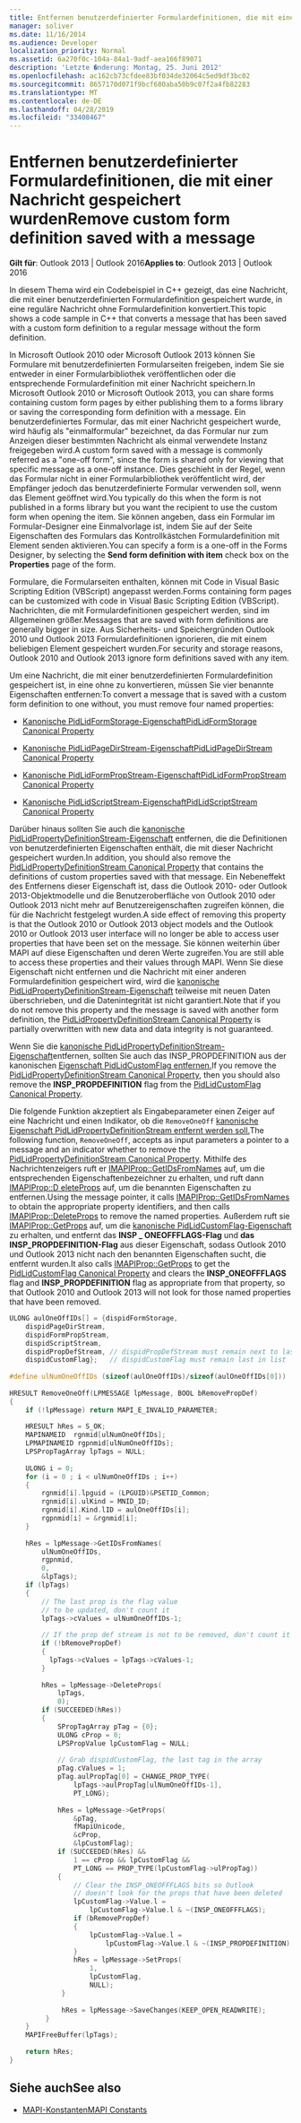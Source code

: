 ```yaml
---
title: Entfernen benutzerdefinierter Formulardefinitionen, die mit einer Nachricht gespeichert wurden
manager: soliver
ms.date: 11/16/2014
ms.audience: Developer
localization_priority: Normal
ms.assetid: 6a270f0c-104a-84a1-9adf-aea166f89071
description: 'Letzte �nderung: Montag, 25. Juni 2012'
ms.openlocfilehash: ac162cb73cfdee83bf034de32064c5ed9df3bc02
ms.sourcegitcommit: 8657170d071f9bcf680aba50b9c07f2a4fb82283
ms.translationtype: MT
ms.contentlocale: de-DE
ms.lasthandoff: 04/28/2019
ms.locfileid: "33408467"
---
```

# <a name="remove-custom-form-definition-saved-with-a-message"></a><span data-ttu-id="bf0e5-103">Entfernen benutzerdefinierter Formulardefinitionen, die mit einer Nachricht gespeichert wurden</span><span class="sxs-lookup"><span data-stu-id="bf0e5-103">Remove custom form definition saved with a message</span></span>
  
<span data-ttu-id="bf0e5-104">**Gilt für**: Outlook 2013 | Outlook 2016</span><span class="sxs-lookup"><span data-stu-id="bf0e5-104">**Applies to**: Outlook 2013 | Outlook 2016</span></span> 
  
<span data-ttu-id="bf0e5-105">In diesem Thema wird ein Codebeispiel in C++ gezeigt, das eine Nachricht, die mit einer benutzerdefinierten Formulardefinition gespeichert wurde, in eine reguläre Nachricht ohne Formulardefinition konvertiert.</span><span class="sxs-lookup"><span data-stu-id="bf0e5-105">This topic shows a code sample in C++ that converts a message that has been saved with a custom form definition to a regular message without the form definition.</span></span>
  
<span data-ttu-id="bf0e5-106">In Microsoft Outlook 2010 oder Microsoft Outlook 2013 können Sie Formulare mit benutzerdefinierten Formularseiten freigeben, indem Sie sie entweder in einer Formularbibliothek veröffentlichen oder die entsprechende Formulardefinition mit einer Nachricht speichern.</span><span class="sxs-lookup"><span data-stu-id="bf0e5-106">In Microsoft Outlook 2010 or Microsoft Outlook 2013, you can share forms containing custom form pages by either publishing them to a forms library or saving the corresponding form definition with a message.</span></span> <span data-ttu-id="bf0e5-107">Ein benutzerdefiniertes Formular, das mit einer Nachricht gespeichert wurde, wird häufig als "einmalformular" bezeichnet, da das Formular nur zum Anzeigen dieser bestimmten Nachricht als einmal verwendete Instanz freigegeben wird.</span><span class="sxs-lookup"><span data-stu-id="bf0e5-107">A custom form saved with a message is commonly referred as a "one-off form", since the form is shared only for viewing that specific message as a one-off instance.</span></span> <span data-ttu-id="bf0e5-108">Dies geschieht in der Regel, wenn das Formular nicht in einer Formularbibliothek veröffentlicht wird, der Empfänger jedoch das benutzerdefinierte Formular verwenden soll, wenn das Element geöffnet wird.</span><span class="sxs-lookup"><span data-stu-id="bf0e5-108">You typically do this when the form is not published in a forms library but you want the recipient to use the custom form when opening the item.</span></span> <span data-ttu-id="bf0e5-109">Sie können angeben, dass ein Formular im Formular-Designer  eine Einmalvorlage ist,  indem Sie auf der Seite Eigenschaften des Formulars das Kontrollkästchen Formulardefinition mit Element senden aktivieren.</span><span class="sxs-lookup"><span data-stu-id="bf0e5-109">You can specify a form is a one-off in the Forms Designer, by selecting the **Send form definition with item** check box on the **Properties** page of the form.</span></span> 
  
<span data-ttu-id="bf0e5-110">Formulare, die Formularseiten enthalten, können mit Code in Visual Basic Scripting Edition (VBScript) angepasst werden.</span><span class="sxs-lookup"><span data-stu-id="bf0e5-110">Forms containing form pages can be customized with code in Visual Basic Scripting Edition (VBScript).</span></span> <span data-ttu-id="bf0e5-111">Nachrichten, die mit Formulardefinitionen gespeichert werden, sind im Allgemeinen größer.</span><span class="sxs-lookup"><span data-stu-id="bf0e5-111">Messages that are saved with form definitions are generally bigger in size.</span></span> <span data-ttu-id="bf0e5-112">Aus Sicherheits- und Speichergründen Outlook 2010 und Outlook 2013 Formulardefinitionen ignorieren, die mit einem beliebigen Element gespeichert wurden.</span><span class="sxs-lookup"><span data-stu-id="bf0e5-112">For security and storage reasons, Outlook 2010 and Outlook 2013 ignore form definitions saved with any item.</span></span>
  
<span data-ttu-id="bf0e5-113">Um eine Nachricht, die mit einer benutzerdefinierten Formulardefinition gespeichert ist, in eine ohne zu konvertieren, müssen Sie vier benannte Eigenschaften entfernen:</span><span class="sxs-lookup"><span data-stu-id="bf0e5-113">To convert a message that is saved with a custom form definition to one without, you must remove four named properties:</span></span>
  
- [<span data-ttu-id="bf0e5-114">Kanonische PidLidFormStorage-Eigenschaft</span><span class="sxs-lookup"><span data-stu-id="bf0e5-114">PidLidFormStorage Canonical Property</span></span>](pidlidformstorage-canonical-property.md)
    
- [<span data-ttu-id="bf0e5-115">Kanonische PidLidPageDirStream-Eigenschaft</span><span class="sxs-lookup"><span data-stu-id="bf0e5-115">PidLidPageDirStream Canonical Property</span></span>](pidlidpagedirstream-canonical-property.md)
    
- [<span data-ttu-id="bf0e5-116">Kanonische PidLidFormPropStream-Eigenschaft</span><span class="sxs-lookup"><span data-stu-id="bf0e5-116">PidLidFormPropStream Canonical Property</span></span>](pidlidformpropstream-canonical-property.md)
    
- [<span data-ttu-id="bf0e5-117">Kanonische PidLidScriptStream-Eigenschaft</span><span class="sxs-lookup"><span data-stu-id="bf0e5-117">PidLidScriptStream Canonical Property</span></span>](pidlidscriptstream-canonical-property.md)
    
<span data-ttu-id="bf0e5-118">Darüber hinaus sollten Sie auch die [kanonische PidLidPropertyDefinitionStream-Eigenschaft](pidlidpropertydefinitionstream-canonical-property.md) entfernen, die die Definitionen von benutzerdefinierten Eigenschaften enthält, die mit dieser Nachricht gespeichert wurden.</span><span class="sxs-lookup"><span data-stu-id="bf0e5-118">In addition, you should also remove the [PidLidPropertyDefinitionStream Canonical Property](pidlidpropertydefinitionstream-canonical-property.md) that contains the definitions of custom properties saved with that message.</span></span> <span data-ttu-id="bf0e5-119">Ein Nebeneffekt des Entfernens dieser Eigenschaft ist, dass die Outlook 2010- oder Outlook 2013-Objektmodelle und die Benutzeroberfläche von Outlook 2010 oder Outlook 2013 nicht mehr auf Benutzereigenschaften zugreifen können, die für die Nachricht festgelegt wurden.</span><span class="sxs-lookup"><span data-stu-id="bf0e5-119">A side effect of removing this property is that the Outlook 2010 or Outlook 2013 object models and the Outlook 2010 or Outlook 2013 user interface will no longer be able to access user properties that have been set on the message.</span></span> <span data-ttu-id="bf0e5-120">Sie können weiterhin über MAPI auf diese Eigenschaften und deren Werte zugreifen.</span><span class="sxs-lookup"><span data-stu-id="bf0e5-120">You are still able to access these properties and their values through MAPI.</span></span> <span data-ttu-id="bf0e5-121">Wenn Sie diese Eigenschaft nicht entfernen und die Nachricht mit einer anderen Formulardefinition gespeichert wird, wird die [kanonische PidLidPropertyDefinitionStream-Eigenschaft](pidlidpropertydefinitionstream-canonical-property.md) teilweise mit neuen Daten überschrieben, und die Datenintegrität ist nicht garantiert.</span><span class="sxs-lookup"><span data-stu-id="bf0e5-121">Note that if you do not remove this property and the message is saved with another form definition, the [PidLidPropertyDefinitionStream Canonical Property](pidlidpropertydefinitionstream-canonical-property.md) is partially overwritten with new data and data integrity is not guaranteed.</span></span> 
  
<span data-ttu-id="bf0e5-122">Wenn Sie die [kanonische PidLidPropertyDefinitionStream-Eigenschaft](pidlidpropertydefinitionstream-canonical-property.md)entfernen,  sollten Sie auch das INSP_PROPDEFINITION aus der kanonischen [Eigenschaft PidLidCustomFlag entfernen.](pidlidcustomflag-canonical-property.md)</span><span class="sxs-lookup"><span data-stu-id="bf0e5-122">If you remove the [PidLidPropertyDefinitionStream Canonical Property](pidlidpropertydefinitionstream-canonical-property.md), then you should also remove the **INSP_PROPDEFINITION** flag from the [PidLidCustomFlag Canonical Property](pidlidcustomflag-canonical-property.md).</span></span>
  
<span data-ttu-id="bf0e5-123">Die folgende Funktion akzeptiert als Eingabeparameter einen Zeiger auf eine Nachricht und einen Indikator, ob die `RemoveOneOff` [kanonische Eigenschaft PidLidPropertyDefinitionStream entfernt werden soll.](pidlidpropertydefinitionstream-canonical-property.md)</span><span class="sxs-lookup"><span data-stu-id="bf0e5-123">The following function,  `RemoveOneOff`, accepts as input parameters a pointer to a message and an indicator whether to remove the [PidLidPropertyDefinitionStream Canonical Property](pidlidpropertydefinitionstream-canonical-property.md).</span></span> <span data-ttu-id="bf0e5-124">Mithilfe des Nachrichtenzeigers ruft er [IMAPIProp::GetIDsFromNames](imapiprop-getidsfromnames.md) auf, um die entsprechenden Eigenschaftenbezeichner zu erhalten, und ruft dann [IMAPIProp::D eleteProps](imapiprop-deleteprops.md) auf, um die benannten Eigenschaften zu entfernen.</span><span class="sxs-lookup"><span data-stu-id="bf0e5-124">Using the message pointer, it calls [IMAPIProp::GetIDsFromNames](imapiprop-getidsfromnames.md) to obtain the appropriate property identifiers, and then calls [IMAPIProp::DeleteProps](imapiprop-deleteprops.md) to remove the named properties.</span></span> <span data-ttu-id="bf0e5-125">Außerdem ruft sie [IMAPIProp::GetProps](imapiprop-getprops.md) auf, um die [kanonische PidLidCustomFlag-Eigenschaft](pidlidcustomflag-canonical-property.md) zu erhalten, und entfernt das **INSP \_ ONEOFFFLAGS-Flag** und **das INSP_PROPDEFINITION-Flag** aus dieser Eigenschaft, sodass Outlook 2010 und Outlook 2013 nicht nach den benannten Eigenschaften sucht, die entfernt wurden.</span><span class="sxs-lookup"><span data-stu-id="bf0e5-125">It also calls [IMAPIProp::GetProps](imapiprop-getprops.md) to get the [PidLidCustomFlag Canonical Property](pidlidcustomflag-canonical-property.md) and clears the **INSP\_ONEOFFFLAGS** flag and **INSP_PROPDEFINITION** flag as appropriate from that property, so that Outlook 2010 and Outlook 2013 will not look for those named properties that have been removed.</span></span> 
  
```cpp
ULONG aulOneOffIDs[] = {dispidFormStorage,  
    dispidPageDirStream, 
    dispidFormPropStream, 
    dispidScriptStream, 
    dispidPropDefStream, // dispidPropDefStream must remain next to last in list 
    dispidCustomFlag};   // dispidCustomFlag must remain last in list 
 
#define ulNumOneOffIDs (sizeof(aulOneOffIDs)/sizeof(aulOneOffIDs[0])) 
 
HRESULT RemoveOneOff(LPMESSAGE lpMessage, BOOL bRemovePropDef) 
{ 
    if (!lpMessage) return MAPI_E_INVALID_PARAMETER; 
     
    HRESULT hRes = S_OK; 
    MAPINAMEID  rgnmid[ulNumOneOffIDs]; 
    LPMAPINAMEID rgpnmid[ulNumOneOffIDs]; 
    LPSPropTagArray lpTags = NULL; 
 
    ULONG i = 0; 
    for (i = 0 ; i < ulNumOneOffIDs ; i++) 
    { 
        rgnmid[i].lpguid = (LPGUID)&PSETID_Common; 
        rgnmid[i].ulKind = MNID_ID; 
        rgnmid[i].Kind.lID = aulOneOffIDs[i]; 
        rgpnmid[i] = &rgnmid[i]; 
    } 
   
    hRes = lpMessage->GetIDsFromNames( 
        ulNumOneOffIDs, 
        rgpnmid, 
        0, 
        &lpTags); 
    if (lpTags) 
    { 
        // The last prop is the flag value  
        // to be updated, don't count it 
        lpTags->cValues = ulNumOneOffIDs-1; 
 
        // If the prop def stream is not to be removed, don't count it 
        if (!bRemovePropDef) 
        { 
          lpTags->cValues = lpTags->cValues-1; 
        } 
 
        hRes = lpMessage->DeleteProps( 
            lpTags, 
            0); 
        if (SUCCEEDED(hRes)) 
        { 
            SPropTagArray pTag = {0}; 
            ULONG cProp = 0; 
            LPSPropValue lpCustomFlag = NULL; 
 
            // Grab dispidCustomFlag, the last tag in the array 
            pTag.cValues = 1; 
            pTag.aulPropTag[0] = CHANGE_PROP_TYPE( 
                lpTags->aulPropTag[ulNumOneOffIDs-1], 
                PT_LONG); 
 
            hRes = lpMessage->GetProps( 
                &pTag, 
                fMapiUnicode, 
                &cProp, 
                &lpCustomFlag); 
            if (SUCCEEDED(hRes) &&  
                1 == cProp && lpCustomFlag &&  
                PT_LONG == PROP_TYPE(lpCustomFlag->ulPropTag)) 
            { 
                // Clear the INSP_ONEOFFFLAGS bits so Outlook  
                // doesn't look for the props that have been deleted 
                lpCustomFlag->Value.l =  
                    lpCustomFlag->Value.l & ~(INSP_ONEOFFFLAGS); 
                if (bRemovePropDef) 
                { 
                    lpCustomFlag->Value.l =  
                        lpCustomFlag->Value.l & ~(INSP_PROPDEFINITION); 
                } 
                hRes = lpMessage->SetProps( 
                    1, 
                    lpCustomFlag, 
                    NULL); 
             } 
 
             hRes = lpMessage->SaveChanges(KEEP_OPEN_READWRITE); 
         } 
    } 
    MAPIFreeBuffer(lpTags); 
 
    return hRes; 
}
```

## <a name="see-also"></a><span data-ttu-id="bf0e5-126">Siehe auch</span><span class="sxs-lookup"><span data-stu-id="bf0e5-126">See also</span></span>

- [<span data-ttu-id="bf0e5-127">MAPI-Konstanten</span><span class="sxs-lookup"><span data-stu-id="bf0e5-127">MAPI Constants</span></span>](mapi-constants.md)

